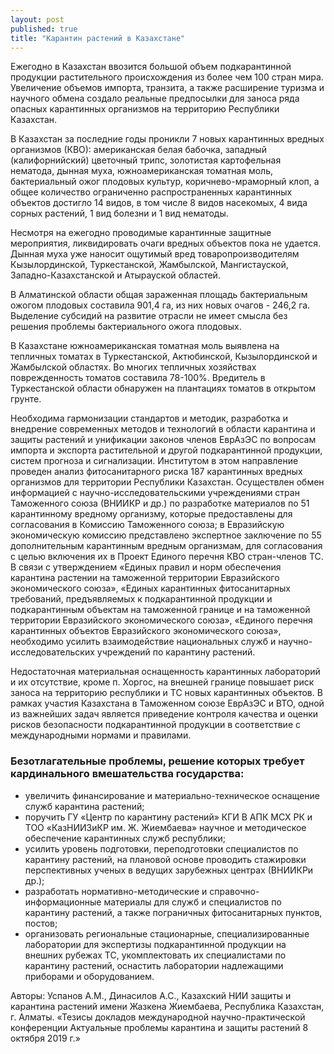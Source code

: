 ```yaml
---
layout: post
published: true
title: "Карантин растений в Казахстане"
---
```


Ежегодно в Казахстан ввозится большой объем подкарантинной продукции растительного происхождения из более чем 100 стран мира. Увеличение объемов импорта, транзита, а также расширение туризма и научного обмена создало реальные предпосылки для заноса ряда опасных карантинных организмов на территорию Республики Казахстан.

В Казахстан за последние годы проникли 7 новых карантинных вредных организмов (КВО): американская белая бабочка, западный (калифорнийский) цветочный трипс, золотистая картофельная нематода, дынная муха, южноамериканская томатная моль, бактериальный ожог плодовых культур, коричнево-мраморный клоп, а общее количество ограниченно распространенных карантинных объектов достигло 14 видов, в том числе 8 видов насекомых, 4 вида сорных растений, 1 вид болезни и 1 вид нематоды.

Несмотря на ежегодно проводимые карантинные защитные мероприятия, ликвидировать очаги вредных объектов пока не удается. Дынная муха уже наносит ощутимый вред товаропроизводителям Кызылординской, Туркестанской, Жамбылской, Мангистауской, Западно-Казахстанской и Атырауской областей.

В Алматинской области общая зараженная площадь бактериальным ожогом плодовых составила 901,4 га, из них новых очагов - 246,2 га. Выделение субсидий на развитие отрасли не имеет смысла без решения проблемы бактериального ожога плодовых.

В Казахстане южноамериканская томатная моль выявлена на тепличных томатах в Туркестанской, Актюбинской, Кызылординской и Жамбылской областях. Во многих тепличных хозяйствах поврежденность томатов составила 78-100%. Вредитель в Туркестанской области обнаружен на плантациях томатов в открытом грунте.

Необходима гармонизации стандартов и методик, разработка и внедрение современных методов и технологий в области карантина и защиты растений и унификации законов членов ЕврАзЭС по вопросам импорта и экспорта растительной и другой подкарантинной продукции, систем прогноза и сигнализации. Институтом в этом направление проведен анализ фитосанитарного риска 187 карантинных вредных организмов для территории Республики Казахстан. Осуществлен обмен информацией с научно-исследовательскими учреждениями стран Таможенного союза (ВНИИКР и др.) по разработке материалов по 51 карантинному вредному организму, которые предоставлены для согласования в Комиссию Таможенного союза; в Евразийскую экономическую комиссию представлено экспертное заключение по 55 дополнительным карантинным вредным организмам, для согласования с целью включения их в Проект Единого перечня КВО стран-членов ТС. В связи с утверждением «Единых правил и норм обеспечения карантина растении на таможенной территории Евразийского экономического союза», «Единых карантинных фитосанитарных требований, предъявляемых к подкарантинной продукции и подкарантинным объектам на таможенной границе и на таможенной территории Евразийского экономического союза», «Единого перечня карантинных объектов Евразийского экономического союза», необходимо усилить взаимодействие национальных служб и научно-исследовательских учреждений по карантину растений.

Недостаточная материальная оснащенность карантинных лабораторий и их отсутствие, кроме п. Хоргос, на внешней границе повышает риск заноса на территорию республики и ТС новых карантинных объектов. В рамках участия Казахстана в Таможенном союзе ЕврАзЭС и ВТО, одной из важнейших задач является приведение контроля качества и оценки рисков безопасности подкарантинной продукции в соответствие с международными нормами и правилами.

### Безотлагательные проблемы, решение которых требует кардинального вмешательства государства:

* увеличить финансирование и материально-техническое оснащение служб карантина растений;
* поручить ГУ «Центр по карантину растений» КГИ В АПК МСХ РК и ТОО «КазНИИЗиКР им. Ж. Жиембаева» научное и методическое обеспечение карантинных служб республики;
* усилить уровень подготовки, переподготовки специалистов по карантину растений, на плановой основе проводить стажировки перспективных ученых в ведущих зарубежных центрах (ВНИИКРи др.);
* разработать нормативно-методические и справочно-информационные материалы для служб и специалистов по карантину растений, а также пограничных фитосанитарных пунктов, постов;
* организовать региональные стационарные, специализированные лаборатории для экспертизы подкарантинной продукции на внешних рубежах ТС, укомплектовать их специалистами по карантину растений, оснастить лаборатории надлежащими приборами и оборудованием.

Авторы: Успанов А.М., Динасилов А.С., Казахский НИИ защиты и карантина растений имени Жазкена Жиембаева, Республика Казахстан, г. Алматы.
«Тезисы докладов международной научно-практической конференции Актуальные проблемы карантина и защиты растений 8 октября 2019 г.»
